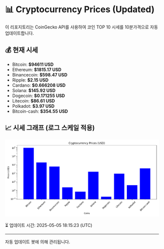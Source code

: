 
# 📊 Cryptocurrency Prices (Updated)

이 리포지토리는 CoinGecko API를 사용하여 코인 TOP 10 시세를 10분가격으로 자동 업데이트합니다.

## 💰 현재 시세
- Bitcoin: **$94611 USD**
- Ethereum: **$1815.17 USD**
- Binancecoin: **$598.47 USD**
- Ripple: **$2.15 USD**
- Cardano: **$0.666208 USD**
- Solana: **$145.92 USD**
- Dogecoin: **$0.171255 USD**
- Litecoin: **$86.61 USD**
- Polkadot: **$3.97 USD**
- Bitcoin-cash: **$354.55 USD**

## 📈 시세 그래프 (로그 스케일 적용)
![Crypto Prices](crypto_prices.png)

⏳ 업데이트 시간: 2025-05-05 18:15:23 (UTC)

---
자동 업데이트 봇에 의해 관리됩니다.
